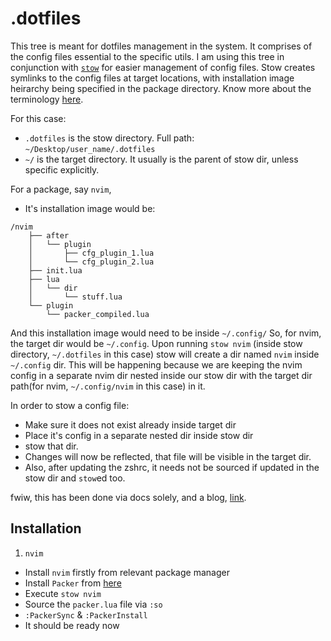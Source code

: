 # .dotfiles

This tree is meant for dotfiles management in the system. It comprises of the
config files essential to the specific utils. I am using this tree in
conjunction with [`stow`](https://www.gnu.org/software/stow/manual/stow.html) for easier management of config 
files.
Stow creates symlinks to the config files at target locations, with installation
image heirarchy being specified in the package directory. Know more about the
terminology [here](https://www.gnu.org/software/stow/manual/stow.html#Terminology).

For this case:
* `.dotfiles` is the stow directory. Full path: `~/Desktop/user_name/.dotfiles`
* `~/` is the target directory. It usually is the parent of stow dir, unless
  specific explicitly.

For a package, say `nvim`, 
* It's installation image would be:

```
/nvim
    ├── after
    │   └── plugin
    │       ├── cfg_plugin_1.lua
    │       └── cfg_plugin_2.lua
    ├── init.lua
    ├── lua
    │   └── dir
    │       └── stuff.lua
    └── plugin
        └── packer_compiled.lua
```

And this installation image would need to be inside `~/.config/`
So, for nvim, the target dir would be `~/.config`. Upon running `stow nvim`
(inside stow directory, `~/.dotfiles` in this case) stow will create a dir named
`nvim` inside `~/.config` dir. This will be happening because we are keeping the
nvim config in a separate nvim dir nested inside our stow dir with the target
dir path(for nvim, `~/.config/nvim` in this case) in it.


In order to stow a config file:
* Make sure it does not exist already inside target dir
* Place it's config in a separate nested dir inside stow dir
* stow that dir.
* Changes will now be reflected, that file will be visible in the target dir.
* Also, after updating the zshrc, it needs not be sourced if updated in the stow
  dir and `stow`ed too.

fwiw, this has been done via docs solely, and a blog, [link](https://web.archive.org/web/20230924171233/https://stevenrbaker.com/tech/managing-dotfiles-with-gnu-stow.html).

## Installation
1. `nvim`
- Install `nvim` firstly from relevant package manager
- Install `Packer` from [here](https://github.com/wbthomason/packer.nvim#quickstart)
- Execute `stow nvim`
- Source the `packer.lua` file via `:so`
- `:PackerSync` & `:PackerInstall`
- It should be ready now
